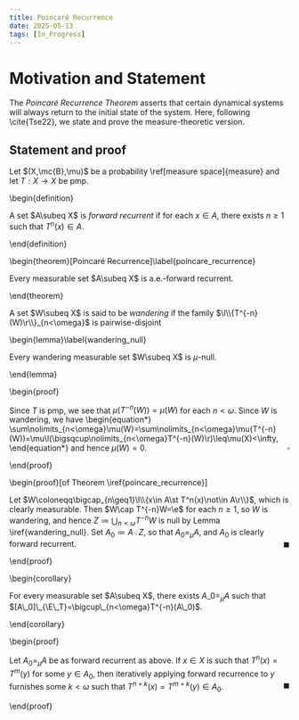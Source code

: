 ```yaml
---
title: Poincaré Recurrence
date: 2025-05-13
tags: [In_Progress]
---
```


# Motivation and Statement

The _Poincaré Recurrence Theorem_ asserts that certain dynamical systems will always return to the initial state of the system. Here, following \cite{Tse22}, we state and prove the measure-theoretic version.

## Statement and proof

Let $(X,\mc{B},\mu)$ be a probability \ref[measure space]{measure} and let $T:X\to X$ be pmp.

\begin{definition}

A set $A\subeq X$ is _forward recurrent_ if for each $x\in A$, there exists $n\geq1$ such that $T^n(x)\in A$.

\end{definition}

\begin{theorem}[Poincaré Recurrence]\label{poincare_recurrence}

Every measurable set $A\subeq X$ is a.e.-forward recurrent.

\end{theorem}

A set $W\subeq X$ is said to be _wandering_ if the family $\l\\{T^{-n}(W)\r\\}_{n<\omega}$ is pairwise-disjoint

\begin{lemma}\label{wandering_null}

Every wandering measurable set $W\subeq X$ is $\mu$-null.

\end{lemma}

\begin{proof}

Since $T$ is pmp, we see that $\mu(T^{-n}(W))=\mu(W)$ for each $n<\omega$. Since $W$ is wandering, we have
\begin{equation*}
    \sum\nolimits_{n<\omega}\mu(W)=\sum\nolimits_{n<\omega}\mu(T^{-n}(W))=\mu\l(\bigsqcup\nolimits_{n<\omega}T^{-n}(W)\r)\leq\mu(X)<\infty,
\end{equation*}
and hence $\mu(W)=0$.<span style="float:right;">$\square$</span>

\end{proof}

<div class="space"></div>

\begin{proof}[of Theorem \iref{poincare_recurrence}]

Let $W\coloneqq\bigcap_{n\geq1}\l\\{x\in A\st T^n(x)\not\in A\r\\}$, which is clearly measurable. Then $W\cap T^{-n}W=\e$ for each $n\geq1$, so $W$ is wandering, and hence $Z\coloneqq\bigcup_{n<\omega}T^{-n}W$ is null by Lemma \iref{wandering_null}. Set $A_0\coloneqq A\comp Z$, so that $A_0=_\mu A$, and $A_0$ is clearly forward recurrent.<span style="float:right;">$\blacksquare$</span>

\end{proof}

\begin{corollary}

For every measurable set $A\subeq X$, there exists $A\_0=_\mu A$ such that $[A\_0]\_{\E\_T}=\bigcup\_{n<\omega}T^{-n}(A\_0)$.

\end{corollary}

\begin{proof}

Let $A_0=_\mu A$ be as forward recurrent as above. If $x\in X$ is such that $T^n(x)=T^m(y)$ for some $y\in A_0$, then iteratively applying forward recurrence to $y$ furnishes some $k<\omega$ such that $T^{n+k}(x)=T^{m+k}(y)\in A_0$.<span style="float:right;">$\blacksquare$</span>

\end{proof}
